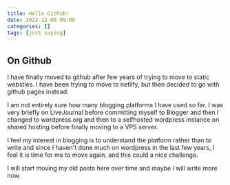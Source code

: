 ```yaml
---
title: Hello Github!
date: 2022-12-08 09:00
categories: []
tags: [just saying]
---
```


## On Github

I have finally moved to github after few years of trying to move to static websties. I have been trying to move to netlify, but then decided to go with github pages instead.

I am not entirely sure how many blogging platforms I have used so far. I was very briefly on LiveJournal before committing myself to Blogger and then I changed to wordpress.org and then to a selfhosted wordpress instance on shared hosting before finally moving to a VPS server.

I feel my interest in blogging is to understand the platform rather than to write and since I haven't done much on wordpress in the last few years, I feel it is time for me to move again, and this could a nice challenge. 

I will start moving my old posts here over time and maybe I will write more now.